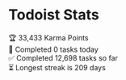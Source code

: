 
# Todoist Stats

<!-- TODO-IST:START -->
🏆  33,433 Karma Points           
🌸  Completed 0 tasks today           
✅  Completed 12,698 tasks so far           
⏳  Longest streak is 209 days
<!-- TODO-IST:END -->
